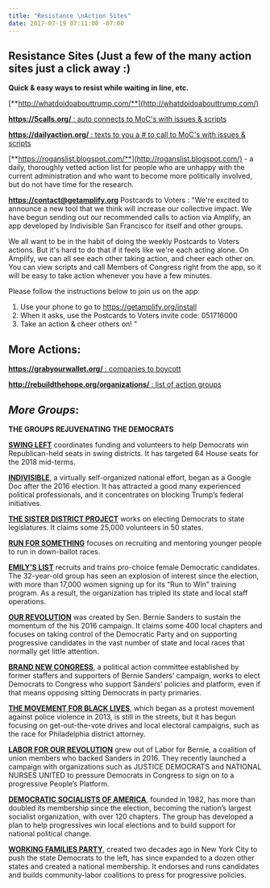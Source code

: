 ```yaml
---
title: "Resistance \nAction Sites"
date: 2017-07-19 07:11:00 -07:00
---
```


## **Resistance Sites**  (Just a few of the many action sites **just a click away** :)

**Quick & easy ways to resist while waiting in line, etc.**

[**http://whatdoidoabouttrump.com/**](http://whatdoidoabouttrump.com/)

[**https://5calls.org/** : auto connects to MoC's with issues & scripts](https://5calls.org/)

[**https://dailyaction.org/** : texts to you a # to call to MoC's with issues & scripts](https://dailyaction.org/) 

[**https://roganslist.blogspot.com/**](http://roganslist.blogspot.com/) - a daily, thoroughly vetted action list for people who are unhappy with the current administration and who want to become more politically involved, but do not have time for the research.

[**https://contact@getamplify.org**](http://contact@getamplify.org) Postcards to Voters : "We're excited to announce a new tool that we think will increase our collective impact. We have begun sending out our recommended calls to action via Amplify, an app developed by Indivisible San Francisco for itself and other groups.

We all want to be in the habit of doing the weekly Postcards to Voters actions. But it's hard to do that if it feels like we're each acting alone. On Amplify, we can all see each other taking action, and cheer each other on. You can view scripts and call Members of Congress right from the app, so it will be easy to take action whenever you have a few minutes.

Please follow the instructions below to join us on the app:

1. Use your phone to go to https://getamplify.org/install
2. When it asks, use the Postcards to Voters invite code: 051716000
3. Take an action & cheer others on! "
 


## **More Actions:**

[**https://grabyourwallet.org/** : companies to boycott
](https://grabyourwallet.org/)

[**http://rebuildthehope.org/organizations/** : list of action groups](http://rebuildthehope.org/organizations/)

## ***More Groups***:

**THE GROUPS REJUVENATING THE DEMOCRATS**

[**SWING LEFT**](https://swingleft.org/) coordinates funding and volunteers to help Democrats win Republican-held seats in swing districts. It has targeted 64 House seats for the 2018 mid-terms.

[**INDIVISIBLE**](https://www.indivisible.org/), a virtually self-organized national effort, began as a Google Doc after the 2016 election. It has attracted a good many experienced political professionals, and it concentrates on blocking Trump’s federal initiatives.

[**THE SISTER DISTRICT PROJECT**](https://www.sisterdistrict.com/) works on electing Democrats to state legislatures. It claims some 25,000 volunteers in 50 states.

[**RUN FOR SOMETHING**](https://www.runforsomething.net/) focuses on recruiting and mentoring younger people to run in down-ballot races.

[**EMILY’S LIST**](https://www.emilyslist.org/) recruits and trains pro-choice female Democratic candidates. The 32-year-old group has seen an explosion of interest since the election, with more than 17,000 women signing up for its “Run to Win” training program. As a result, the organization has tripled its state and local staff operations.

[**OUR REVOLUTION**](https://ourrevolution.com/) was created by Sen. Bernie Sanders to sustain the momentum of the his 2016 campaign. It claims some 400 local chapters and focuses on taking control of the Democratic Party and on supporting progressive candidates in the vast number of state and local races that normally get little attention.

[**BRAND NEW CONGRESS**](http://brandnewcongress.org/), a political action committee established by former staffers and supporters of Bernie Sanders’ campaign, works to elect Democrats to Congress who support Sanders’ policies and platform, even if that means opposing sitting Democrats in party primaries.

[**THE MOVEMENT FOR BLACK LIVES**](https://policy.m4bl.org/), which began as a protest movement against police violence in 2013, is still in the streets, but it has begun focusing on get-out-the-vote drives and local electoral campaigns, such as the race for Philadelphia district attorney.

[**LABOR FOR OUR REVOLUTION**](https://www.facebook.com/pg/LaborforOurRevolution/about/?ref=page_internal) grew out of Labor for Bernie, a coalition of union members who backed Sanders in 2016. They recently launched a campaign with organizations such as JUSTICE DEMOCRATS and NATIONAL NURSES UNITED to pressure Democrats in Congress to sign on to a progressive People’s Platform.

[**DEMOCRATIC SOCIALISTS OF AMERICA**](http://www.dsausa.org/), founded in 1982, has more than doubled its membership since the election, becoming the nation’s largest socialist organization, with over 120 chapters. The group has developed a plan to help progressives win local elections and to build support for national political change.

[**WORKING FAMILIES PARTY**](http://workingfamilies.org/), created two decades ago in New York City to push the state Democrats to the left, has since expanded to a dozen other states and created a national membership. It endorses and runs candidates and builds community-labor coalitions to press for progressive policies.
